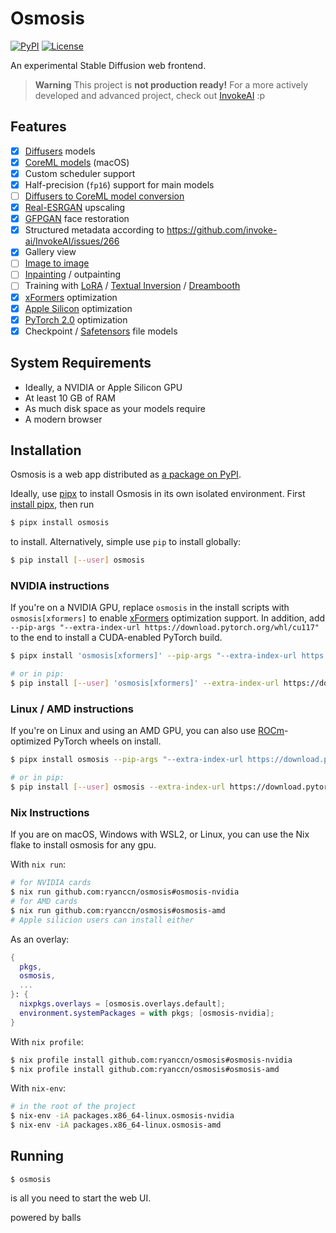 # Osmosis

[![PyPI](https://img.shields.io/pypi/v/osmosis?style=flat-square)](https://pypi.org/project/osmosis/) [![License](https://img.shields.io/github/license/ryanccn/osmosis?style=flat-square)](https://github.com/ryanccn/osmosis/blob/main/LICENSE)

An experimental Stable Diffusion web frontend.

> **Warning**
> This project is **not production ready!** For a more actively developed and advanced project, check out [InvokeAI](https://github.com/invoke-ai/InvokeAI) :p

## Features

- [x] [Diffusers](https://huggingface.co/docs/diffusers/index) models
- [x] [CoreML models](https://github.com/apple/ml-stable-diffusion) (macOS)
- [x] Custom scheduler support
- [x] Half-precision (`fp16`) support for main models
- [ ] [Diffusers to CoreML model conversion](https://github.com/apple/ml-stable-diffusion#-converting-models-to-core-ml)
- [x] [Real-ESRGAN](https://github.com/xinntao/Real-ESRGAN) upscaling
- [x] [GFPGAN](https://github.com/TencentARC/GFPGAN) face restoration
- [x] Structured metadata according to https://github.com/invoke-ai/InvokeAI/issues/266
- [x] Gallery view
- [ ] [Image to image](https://huggingface.co/docs/diffusers/using-diffusers/img2img)
- [ ] [Inpainting](https://huggingface.co/docs/diffusers/using-diffusers/inpaint) / outpainting
- [ ] Training with [LoRA](https://huggingface.co/docs/diffusers/training/lora) / [Textual Inversion](https://huggingface.co/docs/diffusers/training/text_inversion) / [Dreambooth](https://huggingface.co/docs/diffusers/training/dreambooth)
- [x] [xFormers](https://github.com/facebookresearch/xformers) optimization
- [x] [Apple Silicon](https://huggingface.co/docs/diffusers/optimization/mps) optimization
- [x] [PyTorch 2.0](https://huggingface.co/docs/diffusers/optimization/torch2.0) optimization
- [x] Checkpoint / [Safetensors](https://huggingface.co/docs/safetensors/index) file models

## System Requirements

- Ideally, a NVIDIA or Apple Silicon GPU
- At least 10 GB of RAM
- As much disk space as your models require
- A modern browser

## Installation

Osmosis is a web app distributed as [a package on PyPI](https://pypi.org/project/osmosis/).

Ideally, use [pipx](https://pypa.github.io/pipx/) to install Osmosis in its own isolated environment. First [install pipx](https://pypa.github.io/pipx/#install-pipx), then run

```bash
$ pipx install osmosis
```

to install. Alternatively, simple use `pip` to install globally:

```bash
$ pip install [--user] osmosis
```

### NVIDIA instructions

If you're on a NVIDIA GPU, replace `osmosis` in the install scripts with `osmosis[xformers]` to enable [xFormers](https://github.com/facebookresearch/xformers) optimization support. In addition, add `--pip-args "--extra-index-url https://download.pytorch.org/whl/cu117"` to the end to install a CUDA-enabled PyTorch build.

```bash
$ pipx install 'osmosis[xformers]' --pip-args "--extra-index-url https://download.pytorch.org/whl/cu117"

# or in pip:
$ pip install [--user] 'osmosis[xformers]' --extra-index-url https://download.pytorch.org/whl/cu117
```

### Linux / AMD instructions

If you're on Linux and using an AMD GPU, you can also use [ROCm](https://docs.amd.com/)-optimized PyTorch wheels on install.

```bash
$ pipx install osmosis --pip-args "--extra-index-url https://download.pytorch.org/whl/rocm5.2"

# or in pip:
$ pip install [--user] osmosis --extra-index-url https://download.pytorch.org/whl/rocm5.2
```

### Nix Instructions

If you are on macOS, Windows with WSL2, or Linux, you can use the Nix flake to install osmosis for any gpu.

With `nix run`:

```bash
# for NVIDIA cards
$ nix run github.com:ryanccn/osmosis#osmosis-nvidia
# for AMD cards
$ nix run github.com:ryanccn/osmosis#osmosis-amd
# Apple silicion users can install either
```

As an overlay:

```nix
{
  pkgs,
  osmosis,
  ...
}: {
  nixpkgs.overlays = [osmosis.overlays.default];
  environment.systemPackages = with pkgs; [osmosis-nvidia];
}
```

With `nix profile`:

```bash
$ nix profile install github.com:ryanccn/osmosis#osmosis-nvidia
$ nix profile install github.com:ryanccn/osmosis#osmosis-amd
```

With `nix-env`:

```bash
# in the root of the project
$ nix-env -iA packages.x86_64-linux.osmosis-nvidia
$ nix-env -iA packages.x86_64-linux.osmosis-amd
```

## Running

```
$ osmosis
```

is all you need to start the web UI.

powered by balls
